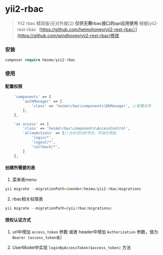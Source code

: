 # yii2-rbac

> Yii2 rbac 精简版(无对外接口) **仅供无需rbac接口的api应用使用**
> 根据[yii2-rest-rbac（https://github.com/heimohoney/yii2-rest-rbac）](https://github.com/windhoney/yii2-rest-rbac)修改
> 

### **安装**

```php
composer require heimo/yii2-rbac
```

### **使用**

#### **配置权限**

```php
    'components' => [
        'authManager' => [
            'class' => 'heimo\rbac\components\DbManager', //配置文件
        ],
    ],

    'as access' => [
        'class' => 'heimo\rbac\components\AccessControl',
        'allowActions' => [//允许访问的节点，可自行添加
            'login/*',
            'logout/*',
            'callback/*',
        ]
    ],
```

#### **创建所需要的表**

1. 菜单表menu

```php
yii migrate --migrationPath=@vendor/heimo/yii2-rbac/migrations
```

2. rbac相关权限表

```php
yii migrate --migrationPath=@yii/rbac/migrations/
```

#### **授权认证方式**

1. url中增加 `access_token` 参数 或者 header中增加 `Authorization` 参数，值为 `Bearer [access_token值]`

2. UserModel中实现 `loginByAccessToken($access_token)` 方法